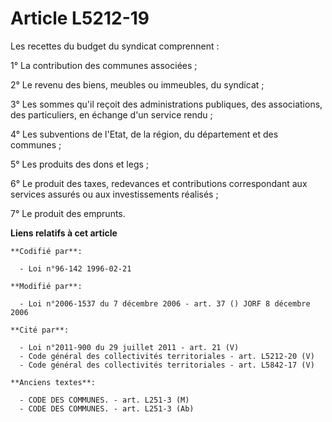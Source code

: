 # Article L5212-19

Les recettes du budget du syndicat comprennent :

1° La contribution des communes associées ;

2° Le revenu des biens, meubles ou immeubles, du syndicat ;

3° Les sommes qu'il reçoit des administrations publiques, des associations, des particuliers, en échange d'un service rendu ;

4° Les subventions de l'Etat, de la région, du département et des communes ;

5° Les produits des dons et legs ;

6° Le produit des taxes, redevances et contributions correspondant aux services assurés ou aux investissements réalisés ;

7° Le produit des emprunts.

**Liens relatifs à cet article**

	**Codifié par**:

	  - Loi n°96-142 1996-02-21

	**Modifié par**:

	  - Loi n°2006-1537 du 7 décembre 2006 - art. 37 () JORF 8 décembre 2006

	**Cité par**:

	  - Loi n°2011-900 du 29 juillet 2011 - art. 21 (V)
	  - Code général des collectivités territoriales - art. L5212-20 (V)
	  - Code général des collectivités territoriales - art. L5842-17 (V)

	**Anciens textes**:

	  - CODE DES COMMUNES. - art. L251-3 (M)
	  - CODE DES COMMUNES. - art. L251-3 (Ab)
